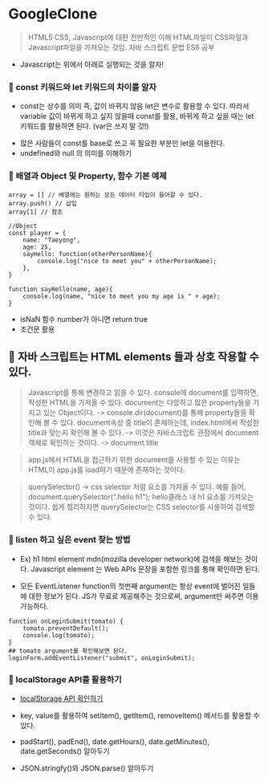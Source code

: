 # GoogleClone

> HTML5 CSS, Javascript에 대한 전반적인 이해 HTML파일이 CSS파일과 Javascript파일을 가져오는 것임. 자바 스크립트 문법 ES6 공부

- Javascript는 위에서 아래로 실행되는 것을 알자!

### 📌 const 키워드와 let 키워드의 차이를 알자

- const는 상수를 의미 즉, 값이 바뀌지 않음 let은 변수로 활용할 수 있다. 따라서 variable 값이 바뀌게 하고 싶지 않을때 const를 활용, 바뀌게 하고 싶을 때는 let 키워드를 활용하면 된다. (var은 쓰지 말 것!)

* 많은 사람들이 const를 base로 쓰고 꼭 필요한 부분만 let을 이용한다.
* undefined와 null 의 의미를 이해하기

### 📌 배열과 Object 및 Property, 함수 기본 예제

```
array = [] // 배열에는 원하는 모든 데이터 타입이 들어갈 수 있다.
array.push() // 삽입
array[1] // 참조

//Object
const player = {
    name: "Taeyong",
    age: 25,
    sayHello: function(otherPersonName){
        console.log("nice to meet you" + otherPersonName);
    },
}

function sayHello(name, age){
    console.log(name, "nice to meet you my age is " + age);
}
```

- isNaN 함수 number가 아니면 return true
- 조건문 활용

## 📌 자바 스크립트는 HTML elements 들과 상호 작용할 수 있다.

> Javascript를 통해 변경하고 읽을 수 있다. console에 document를 입력하면, 작성한 HTML을 가져올 수 있다. document는 다앙하고 많은 property들을 가지고 있는 Object이다. -> console.dir(document)를 통해 property들을 확인해 볼 수 있다. document속성 중 title이 존재하는데, index.html에서 작성한 title과 맞는지 확인해 볼 수 있다. -> 이것은 자바스크립트 관점에서 document 객체로 확인하는 것이다. -> document.title

> app.js에서 HTML을 접근하기 위한 document를 사용할 수 있는 이유는 HTML이 app.js를 load하기 때문에 존재하는 것이다.

> querySelector() -> css selector 처럼 요소를 가져올 수 있다. 예를 들어, document.querySelector(".hello h1"); hello클래스 내 h1 요소를 가져오는 것이다. 쉽게 정리하자면 querySelector는 CSS selector를 사용하여 검색할 수 있다.

### 📌 listen 하고 싶은 event 찾는 방법

- Ex) h1 html element mdn(mozilla developer network)에 검색을 해보는 것이다. Javascript element 는 Web APIs 문장을 포함한 링크를 통해 확인하면 된다.

- 모든 EventListener function의 첫번째 argument는 항상 event에 벌어진 일들에 대한 정보가 된다. JS가 무료로 제공해주는 것으로써, argument만 써주면 이용 가능하다.

```
function onLoginSubmit(tomato) {
    tomato.preventDefault();
    console.log(tomato);
}
## tomato argument를 확인해보면 된다.
loginForm.addEventListener("submit", onLoginSubmit);
```

### 📌 localStorage API를 활용하기

- [localStorage API 확인하기](https://developer.mozilla.org/en-US/docs/Web/API/Window/localStorage)

* key, value를 활용하여 setItem(), getItem(), removeItem() 메서드를 활용할 수 있다.

* padStart(), padEnd(), date.getHours(), date.getMinutes(), date.getSeconds() 알아두기

* JSON.stringfy()와 JSON.parse() 알아두기
